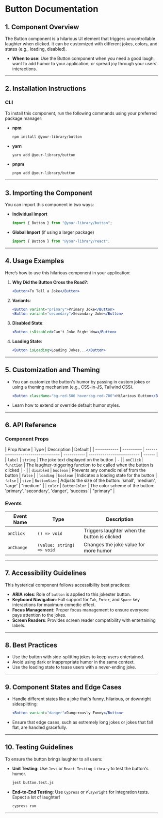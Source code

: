 # Button Documentation

## 1. Component Overview

The Button component is a hilarious UI element that triggers uncontrollable laughter when clicked. It can be customized with different jokes, colors, and states (e.g., loading, disabled).

- **When to use**: Use the Button component when you need a good laugh, want to add humor to your application, or spread joy through your users' interactions.

---

## 2. Installation Instructions

### CLI

To install this component, run the following commands using your preferred package manager:

- **npm**

  ```bash
  npm install @your-library/button
  ```

- **yarn**

  ```bash
  yarn add @your-library/button
  ```

- **pnpm**
  ```bash
  pnpm add @your-library/button
  ```

---

## 3. Importing the Component

You can import this component in two ways:

- **Individual Import**

  ```javascript
  import { Button } from "@your-library/button";
  ```

- **Global Import** (if using a larger package)
  ```javascript
  import { Button } from "@your-library/react";
  ```

---

## 4. Usage Examples

Here’s how to use this hilarious component in your application:

1. **Why Did the Button Cross the Road?**:

   ```jsx
   <Button>To Tell a Joke</Button>
   ```

2. **Variants**:

   ```jsx
   <Button variant="primary">Primary Joke</Button>
   <Button variant="secondary">Secondary Joke</Button>
   ```

3. **Disabled State**:

   ```jsx
   <Button isDisabled>Can't Joke Right Now</Button>
   ```

4. **Loading State**:
   ```jsx
   <Button isLoading>Loading Jokes...</Button>
   ```

---

## 5. Customization and Theming

- You can customize the button's humor by passing in custom jokes or using a theming mechanism (e.g., CSS-in-JS, Tailwind CSS).

  ```jsx
  <Button className="bg-red-500 hover:bg-red-700">Hilarious Button</Button>
  ```

- Learn how to extend or override default humor styles.

---

## 6. API Reference

### Component Props

| Prop Name    | Type       | Description                        | Default     |
| ------------ | ---------- | ---------------------------------- | ----------- | -------------------------- | ------ |
| `label`      | `string`   | The joke text displayed on the button | `-`         |
| `onClick`    | `function` | The laughter-triggering function to be called when the button is clicked | `-`         |
| `disabled`   | `boolean`  | Prevents any comedic relief from the button | `false`     |
| `loading`    | `boolean`  | Indicates a loading state for the button | `false`     |
| `size`       | `ButtonSize` | Adjusts the size of the button: 'small', 'medium', 'large' | "medium" |
| `color`      | `ButtonColor` | The color scheme of the button: 'primary', 'secondary', 'danger', 'success' | "primary" |

### Events

| Event Name | Type                          | Description                      |
| ---------- | ----------------------------- | -------------------------------- |
| `onClick`  | `() => void` | Triggers laughter when the button is clicked |
| `onChange` | `(value: string) => void`     | Changes the joke value for more humor |

---

## 7. Accessibility Guidelines

This hysterical component follows accessibility best practices:

- **ARIA roles**: Role of `button` is applied to this jokester button.
- **Keyboard Navigation**: Full support for `Tab`, `Enter`, and `Space` key interactions for maximum comedic effect.
- **Focus Management**: Proper focus management to ensure everyone pays attention to the jokes.
- **Screen Readers**: Provides screen reader compatibility with entertaining labels.

---

## 8. Best Practices

- Use the button with side-splitting jokes to keep users entertained.
- Avoid using dark or inappropriate humor in the same context.
- Use the loading state to tease users with a never-ending joke.

---

## 9. Component States and Edge Cases

- Handle different states like a joke that's funny, hilarious, or downright sidesplitting:

  ```jsx
  <Button variant="danger">Dangerously Funny</Button>
  ```

- Ensure that edge cases, such as extremely long jokes or jokes that fall flat, are handled gracefully.

---

## 10. Testing Guidelines

To ensure the button brings laughter to all users:

- **Unit Testing**: Use `Jest` or `React Testing Library` to test the button's humor.

  ```bash
  jest button.test.js
  ```

- **End-to-End Testing**: Use `Cypress` or `Playwright` for integration tests. Expect a lot of laughter!
  ```bash
  cypress run
  ```

---